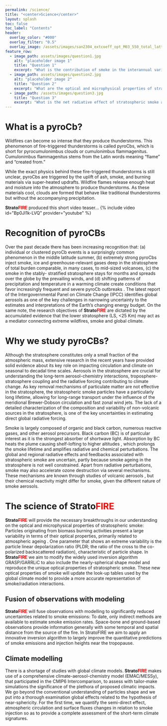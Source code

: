 ```yaml
---
permalink: /science/
title: "<center>Science</center>"
layout: splash
toc: false
toc_label: "Contents"
header:
  overlay_color: "#000"
  overlay_filter: "0.5"
  overlay_image: /assets/images/san2304_extcoeff_opt_M03_550_total_lattime_pres9000.png
feature_row:
  - image_path: assets/images/question1.jpg
    alt: "placeholder image 1"
    title: "Question 1"
    excerpt: "What is the contribution of smoke in the interannual variability of stratospheric aerosols?"
  - image_path: assets/images/question2.jpg
    alt: "placeholder image 2"
    title: "Question 2"
    excerpt: "What are the optical and microphysical properties of stratospheric smoke?"
  - image_path: /assets/images/question3.jpg
    title: "Question 3"
    excerpt: "What is the net radiative effect of stratospheric smoke and its impact on stratospheric heating?"
---
```


# What is a pyroCb?
Wildfires can become so intense that they produce thunderstorms.  This phenomenon of fire-triggered thunderstorms is called pyroCbs, which is short for pyrocumulonimbus clouds or cumulonimbus flammagenitus.  Cumulonimbus flammagenitus stems from the Latin words meaning “flame” and “created from.” 

While the exact physics behind these fire-triggered thunderstorms is still unclear, pyroCbs are triggered by the uplift of ash, smoke, and burning materials via super-heated updrafts.  Wildfire flames release enough heat and moisture into the atmosphere to produce thunderstorms. As these materials cool, clouds are formed that behave like traditional thunderstorms but without the accompanying precipitation. 


**Strato**<span style="color:red">**FIRE**</span> produced this short video teaser...
{% include video id="Bp0Jl1k-LVQ" provider="youtube" %}

# Recognition of pyroCBs
Over the past decade there has been increasing recognition that: (a) individual or clustered pyroCb events is a surprisingly common phenomenon in the middle latitude summer, (b) extremely strong pyroCbs inject smoke, ice and greenhouse-relevant gases deep in the stratosphere of total burden comparable, in many cases, to mid-sized volcanoes, (c) the smoke in the stably- stratified stratosphere stays for months and spreads over the globe by the prevailing winds, and (d) shifting patterns of precipitation and temperature in a warming climate create conditions that favor increasingly frequent and severe pyroCb outbreaks . The latest report of the Intergovernmental Panel on Climate Change (IPCC) identifies global aerosols as one of the key challenges in narrowing uncertainty to the estimates and interpretations of the Earth’s changing energy budget. On the same note, the research objectives of **Strato**<span style="color:red">**FIRE**</span> are dictated by the accumulated evidence that the lower stratosphere (LS, <25 Km) may act as a mediator connecting extreme wildfires, smoke and global climate.

# Why we study pyroCBs?
Although the stratosphere constitutes only a small fraction of the atmospheric mass, extensive research in the recent years have provided solid evidence about its key role on impacting circulation and climate on seasonal to decadal time scales. Aerosols in the stratosphere are crucial for understanding the long-term aerosol-chemistry interactions, troposphere-stratosphere coupling and the radiative forcing contributing to climate change. As key removal mechanisms of particulate matter are not effective in the stratosphere, the stratospheric smoke particles have a particularly long lifetime, allowing for long-range transport under the influence of the meridional Brewer-Dobson circulation and fast zonal wind jets. The lack of a detailed characterization of the composition and variability of non-volcanic sources in the stratosphere, is one of the key uncertainties in estimating direct global radiative forcing.

Smoke is largely composed of organic and black carbon, numerous reactive gases, and other aerosol precursors. Black carbon (BC) is of particular interest as it is the strongest absorber of shortwave light. Absorption by BC heats the plume causing shelf-lofting to higher altitudes , which prolongs the smoke lifetime and amplifies radiative and chemical perturbations. The global and regional radiative effects and feedbacks associated with stratospheric smoke are uncertain, partly because smoke ageing in the stratosphere is not well constrained. Apart from radiative perturbations, smoke may also accelerate ozone destruction via several mechanisms. These mechanisms are known through studies of volcanic aerosols , but their chemical reactivity might differ for smoke, given the different nature of smoke aerosols. 

# The science of **Strato**<span style="color:red">**FIRE**</span>
**Strato**<span style="color:red">**FIRE**</span> will provide the necessary breakthroughs in our understanding on the optical and microphysical properties of stratospheric smoke: Particles originating from biomass burning activities present a large variability in terms of their optical properties, primarily related to atmospheric ageing . One parameter that shows an extreme variability is the particle linear depolarization ratio (PLDR; the ratio of the cross to the co-polarized backscattered radiation), characteristic of particle shape. In **Strato**<span style="color:red">**FIRE**</span> we aim to modify the widely used inversion algorithm GRASP/GARRLiC to also include the nearly-spherical shape model and reproduce the unique optical properties of stratospheric smoke. These new optical properties of smoke will update the look-up tables used by the global climate model to provide a more accurate representation of smoke/radiation interactions.

## Fusion of observations with modeling
**Strato**<span style="color:red">**FIRE**</span>  will fuse observations with modelling to significantly reduced uncertainties related to smoke emissions: To date, only indirect methods are available to estimate smoke emission rates. Space-bone and ground-based observations provide information generally with some temporal and spatial distance from the source of the fire. In StratoFIRE we aim to apply an innovative inversion algorithm to largely improve the quantitative predictions of smoke emissions and injection heights near the tropopause.

## Climate modelling
There is a shortage of studies with global climate models. **Strato**<span style="color:red">**FIRE**</span> makes use of a comprehensive climate-aerosol-chemistry model (EMAC/MESSy), that participated in the CMIP6 Intercomparison, to assess with tailor-make simulations the significance of the plethora of proposed climatic impacts. We go beyond the conventional understanding of particles shape and we put into a thorough examination global effects related to the hypothesis of near-sphericity. For the first time, we quantify the semi-direct effect, atmospheric circulation and surface fluxes changes in relation to smoke injection so as to provide a complete assessment of the short-term climate signatures.
